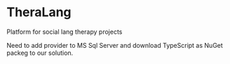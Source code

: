 # TheraLang
Platform for social lang therapy projects

Need to add provider to MS Sql Server and download TypeScript as NuGet packeg to our solution.
